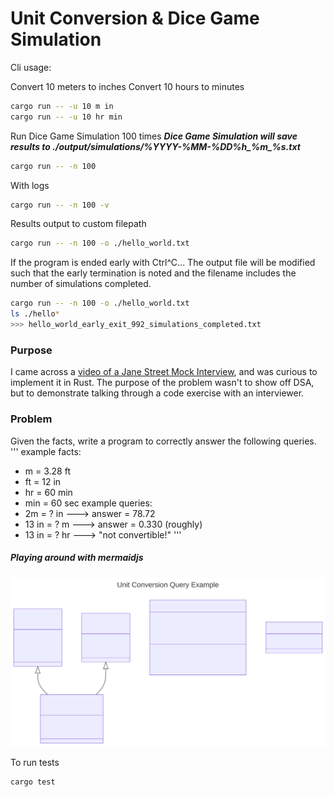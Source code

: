 # Unit Conversion & Dice Game Simulation
Cli usage:


Convert 10 meters to inches
Convert 10 hours to minutes 
```sh
cargo run -- -u 10 m in
cargo run -- -u 10 hr min
```

Run Dice Game Simulation 100 times
***Dice Game Simulation will save results to ./output/<n
results>_simulations/%YYYY-%MM-%DD_%h_%m_%s.txt***
```sh
cargo run -- -n 100
```
With logs
```sh
cargo run -- -n 100 -v
```
Results output to custom filepath
```sh
cargo run -- -n 100 -o ./hello_world.txt
```
If the program is ended early with Ctrl^C...
The output file will be modified such that the early termination is
noted and the filename includes the number of simulations completed.
```sh
cargo run -- -n 100 -o ./hello_world.txt
ls ./hello*
>>> hello_world_early_exit_992_simulations_completed.txt
```


### Purpose
I came across a [video of a Jane Street Mock Interview](https://www.youtube.com/watch?v=V8DGdPkBBxg), and was curious
to implement it in Rust. The purpose of the problem wasn't to show off
DSA, but to demonstrate talking through a code exercise with an
interviewer. 

### Problem
Given the facts, write a program to correctly answer the following
queries. 
'''
example facts:
* m = 3.28 ft
* ft = 12 in
* hr = 60 min
* min = 60 sec
example queries:
* 2m = ? in   ---> answer = 78.72
* 13 in = ? m ---> answer = 0.330 (roughly)
* 13 in = ? hr ---> "not convertible!"
'''

##### Playing around with mermaidjs
![Image of class diagram](./mermaid_diagrams/class_uml.svg?sanitize=true)



To run tests
```
cargo test
```

